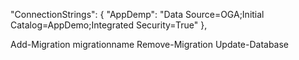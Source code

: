  "ConnectionStrings": {
    "AppDemp": "Data Source=OGA;Initial Catalog=AppDemo;Integrated Security=True"
  },

Add-Migration migrationname
Remove-Migration
Update-Database
